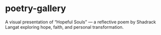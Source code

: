# poetry-gallery
A visual presentation of “Hopeful Souls” — a reflective poem by Shadrack Langat exploring hope, faith, and personal transformation.
